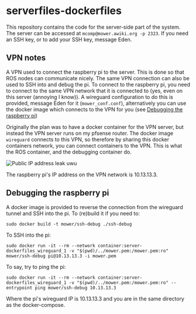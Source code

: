 # serverfiles-dockerfiles

This repository contains the code for the server-side part of the system. The server can be accessed at `mcomp@mower.awiki.org -p 2323`. If you need an SSH key, or to add your SSH key, message Eden.

## VPN notes

A VPN used to connect the raspberry pi to the server. This is done so that ROS nodes can communicate nicely. The same VPN connection can also be used to SSH into and debug the pi. To connect to the raspberry pi, you need to connect to the same VPN network that it is connected to (yes, even on this server (annoying I know)). A wireguard configuration to do this is provided, message Eden for it (`mower_conf.conf`), alternatively you can use the docker image which connects to the VPN for you (see [Debugging the raspberry pi](https://github.com/UEA-MComp/server-dockerfiles#debugging-the-raspberry-pi))

Originally the plan was to have a docker container for the VPN server, but instead the VPN server runs on my pfsense router. The docker image `wireguard` connects to this VPN, so therefore by sharing this docker containers network, you can connect containers to the VPN. This is what the ROS container, and the debugging container do.

![Public IP address leak uwu](https://i.imgur.com/oQ4O0XZ.png)

The raspberry pi's IP address on the VPN network is 10.13.13.3.

## Debugging the raspberry pi

A docker image is provided to reverse the connection from the wireguard tunnel and SSH into the pi. To (re)build it if you need to:

`sudo docker build -t mower/ssh-debug ./ssh-debug`

To SSH into the pi:

`sudo docker run -it --rm --network container:server-dockerfiles_wireguard_1 -v "$(pwd)/../mower.pem:/mower.pem:ro" mower/ssh-debug pi@10.13.13.3 -i mower.pem`

To say, try to ping the pi:

`sudo docker run -it --rm --network container:server-dockerfiles_wireguard_1 -v "$(pwd)/../mower.pem:/mower.pem:ro" --entrypoint ping mower/ssh-debug 10.13.13.3`

Where the pi's wireguard IP is 10.13.13.3 and you are in the same directory as the docker-compose.
